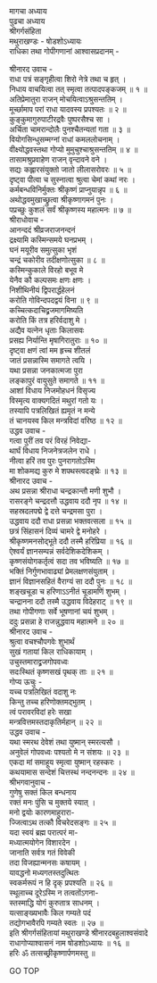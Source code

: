 मागचा अध्याय  
पुढचा अध्याय  
श्रीगर्गसंहिता  
मथुराखण्डः - षोडशोऽध्यायः  
राधिका तथा गोपीगणानां आश्वासप्रदानम् -  
  
श्रीनारद उवाच -  
राधा पत्रं सङ्गृहीत्वा शिरो नेत्रे तथा च हृत् ।  
निधाय वाचयित्वा तत् स्मृत्वा तत्पादपङ्कजम् ॥ १ ॥  
अतिप्रेमातुरा राजन् मोचयित्वाऽश्रुसन्ततिम् ।  
मूर्च्छामाप परां राधा यादवस्य प्रपश्यतः ॥ २ ॥  
कुङ्कुमागुरुपाटीरद्रवैः पुष्परसैश्च सा ।  
अर्चिता चामरान्दोलैः पुनश्चैतन्यतां गता ॥ ३ ॥  
वियोगसिन्धुसम्मग्नां राधां कमललोचनाम् ।  
वीक्ष्योद्धवस्तथा गोप्यो मुमुचुश्चाश्रुसन्ततिम् ॥ ४ ॥  
तासामश्रुप्रवाहेण राजन् वृन्दावने वने ।  
सद्यः कह्लारसंयुक्तो जातो लीलासरोवरः ॥ ५ ॥  
दृष्ट्वा पीत्वा च सुस्नात्वा श्रुत्वा चेमां कथां नरः ।  
कर्मबन्धविनिर्मुक्तः श्रीकृष्णं प्राप्नुयान्नृप ॥ ६ ॥  
अथोद्धवमुखाच्छ्रुत्वा श्रीकृष्णागमनं पुनः ।  
पप्रच्छुः कुशलं सर्वं श्रीकृष्णस्य महात्मनः ॥ ७ ॥  
श्रीराधोवाच -  
आनन्ददं श्रीव्रजराजनन्दनं  
     द्रक्ष्यामि कस्मिन्समये घनप्रभम् ।  
घनं मयूरीव समुत्सुका भृशं  
     चन्द्रं चकोरीव तदीक्षणोत्सुका ॥ ८ ॥  
कस्मिन्कुकाले विरहो बभूव मे  
     येनैव कौ कल्पसमः क्षणः क्षणः ।  
निशीथिनीयं द्विपरार्द्धहेलनं  
     करोति गोविन्दपदद्वयं विना ॥ ९ ॥  
कच्चित्कदाचिद्व्रजमागमिष्यति  
     करोति किं तत्र हरिर्वदाशु मे ।  
अद्यैव यत्नेन धृताः किलासवः  
     प्रसह्य निर्यान्ति मृषागिरातुराः ॥ १० ॥  
दृष्ट्वा क्षणं त्वां मम हृच्च शीतलं  
     जातं प्रसन्नास्मि समागते त्वयि ।  
यथा प्रसन्ना जनकात्मजा पुरा  
     लङ्कापुरं वायुसुते समागते ॥ ११ ॥  
आशां विधाय निजमोहधनं विसृज्य  
     विस्मृत्य वाक्यगदितं मथुरां गतो यः ।  
तस्यापि पत्रलिखितं ह्यमृतं न मन्ये  
     तं चानयस्व किल मन्त्रविदां वरिष्ठ ॥ १२ ॥  
उद्धव उवाच -  
गत्वा पुरीं तव परं विरहं निवेद्या-  
     थार्घं विधाय निजनेत्रजलेन राधे ।  
नीत्वा हरिं तव पुरः पुनरागतोऽस्मि  
     मा शोकमद्य कुरु मे शपथस्त्वदङ्घ्रेः ॥ १३ ॥  
श्रीनारद उवाच -  
अथ प्रसन्ना श्रीराधा चन्द्रकान्तौ मणी शुभौ ।  
रासरङ्गे चन्द्रदत्तौ उद्धवाय ददौ नृप ॥ १४ ॥  
सहस्रदलपद्मे द्वे दत्ते चन्द्रमसा पुरा ।  
उद्धवाय ददौ राधा प्रसन्ना भक्तवत्सला ॥ १५ ॥  
छत्रं सिंहासनं दिव्यं चामरे द्वे मनोहरे ।  
श्रीकृष्णमनसोद्भूते ददौ तस्मै हरिप्रिया ॥ १६ ॥  
ऐश्वर्यं ज्ञानसम्पन्नं सर्वदेशिकदेशिकम् ।  
कृष्णसंयोगकर्तृत्वं सदा तव भविष्यति ॥ १७ ॥  
भक्तिं निर्गुणभावाढ्यां प्रेमलक्षणसंयुताम् ।  
ज्ञानं विज्ञानसहितं वैराग्यं सा ददौ पुनः ॥ १८ ॥  
शङ्खचूडा च हरिणाऽऽनीतं चूडामणिं शुभम् ।  
चन्द्रानना ददौ तस्मै उद्धवाय विदेहराट् ॥ १९ ॥  
तथा गोपीगणाः सर्वे भूषणानां चयं शुभम् ।  
ददुः प्रसन्ना हे राजन्नुद्धवाय महात्मने ॥ २० ॥  
श्रीनारद उवाच -  
श्रुत्वा वचश्चौपगवेः शुभार्थं  
     सुखं गतायां किल राधिकायाम् ।  
उचुस्तमाराद्व्रजगोपवध्वः  
     सदःस्थितं कृष्णसखं पृथक् ताः ॥ २१ ॥  
गोप्य ऊचुः -  
यच्च पत्रलिखितं वदाशु नः  
     किन्तु तच्च हरिणोक्तमद्‌भुतम् ।  
त्वं परावरविदां हरेः सखा  
     मन्त्रवित्तमस्तदाकृतिर्महान् ॥ २२ ॥  
उद्धव उवाच -  
यथा स्मरथ देवेशं तथा युष्मान् स्मरत्यसौ ।  
अनुवेलं गोपवध्वः पश्यतो मे न संशयः ॥ २३ ॥  
एकदा मां समाहूय स्मृत्वा युष्मान् रहस्करः ।  
कथयामास सन्देशं चित्तस्थं नन्दनन्दनः ॥ २४ ॥  
श्रीभगवानुवाच -  
गुणेषु सक्तं किल बन्धनाय  
     रक्तं मनः पुंसि च मुक्तये स्यात् ।  
मनो द्वयोः कारणमाहुरारा-  
     ज्जित्वाऽथ तत्कौ विचरेदसङ्गः ॥ २५ ॥  
यदा स्वयं ब्रह्म परात्परं मा-  
     मध्यात्मयोगेन विशारदेन ।  
जानाति सर्वत्र गतं विवेकी  
     तदा विजह्यान्मनसः कषायम् ।  
यावद्धनो मध्यगतस्तदुत्थितः  
     स्वकर्मरूपं न हि दृक् प्रपश्यति ॥ २६ ॥  
स्थूलाच्च दूरेऽस्मि न तत्वतोंऽगना-  
     स्तस्माद्धि योगं कुरुतात्र साधनम् ।  
यत्साङ्ख्यभावैः किल गम्यते पदं  
     तद्योगभावैरपि गम्यते स्वतः ॥ २७ ॥  
इति श्रीगर्गसंहितायां मथुराखण्डे श्रीनारदबहुलाश्वसंवादे  
राधागोप्याश्वासनं नाम षोडशोऽध्यायः ॥ १६ ॥  
हरिः ॐ तत्सच्छ्रीकृष्णार्पणमस्तु ॥  
  
GO TOP
